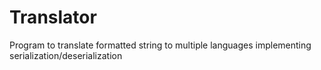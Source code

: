 # Translator
 Program to translate formatted string to multiple languages implementing serialization/deserialization
